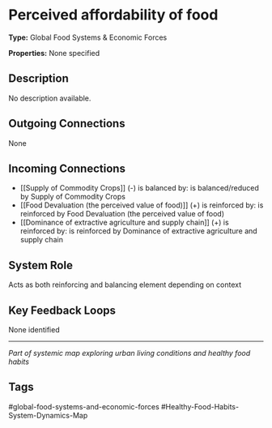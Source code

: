 # Perceived affordability of food

**Type:** Global Food Systems & Economic Forces

**Properties:** None specified

## Description
No description available.

## Outgoing Connections
None

## Incoming Connections
- [[Supply of Commodity Crops]] (-) is balanced by: is balanced/reduced by Supply of Commodity Crops
- [[Food Devaluation (the perceived value of food)]] (+) is reinforced by: is reinforced by Food Devaluation (the perceived value of food)
- [[Dominance of extractive agriculture and supply chain]] (+) is reinforced by: is reinforced by Dominance of extractive agriculture and supply chain

## System Role
Acts as both reinforcing and balancing element depending on context

## Key Feedback Loops
None identified

---
*Part of systemic map exploring urban living conditions and healthy food habits*

## Tags
#global-food-systems-and-economic-forces #Healthy-Food-Habits-System-Dynamics-Map

